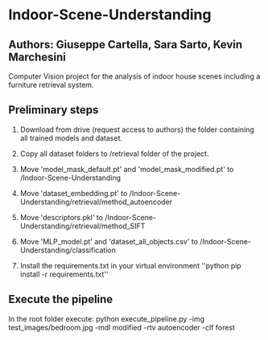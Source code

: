 # Indoor-Scene-Understanding
## Authors: Giuseppe Cartella, Sara Sarto, Kevin Marchesini
Computer Vision project for the analysis of indoor house scenes including a furniture retrieval system.

## Preliminary steps
1. Download from drive (request access to authors) the folder containing all trained models and dataset.

2. Copy all dataset folders to /retrieval folder of the project.

3. Move 'model_mask_default.pt' and 'model_mask_modified.pt' to /Indoor-Scene-Understanding

4. Move 'dataset_embedding.pt' to /Indoor-Scene-Understanding/retrieval/method_autoencoder

5. Move 'descriptors.pkl' to /Indoor-Scene-Understanding/retrieval/method_SIFT

6. Move 'MLP_model.pt' and 'dataset_all_objects.csv' to /Indoor-Scene-Understanding/classification

7. Install the requirements.txt in your virtual environment 
  ''python pip install -r requirements.txt''


## Execute the pipeline
In the root folder execute:
python execute_pipeline.py -img test_images/bedroom.jpg -mdl modified -rtv autoencoder -clf forest
